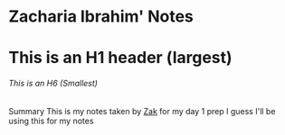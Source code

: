 # Zacharia Ibrahim' Notes
# This is an H1 header (largest)
###### This is an  H6 (Smallest)
Summary 
This is my notes taken by [Zak](https://github.com/zaki1254) for my day 1 prep I guess I'll be using this for my notes 
